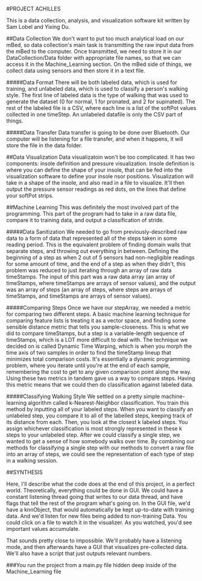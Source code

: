 #PROJECT ACHILLES

This is a data collection, analysis, and visualization software kit written by Sam Lobel and Yixing Du.

##Data Collection
We don't want to put too much analytical load on our mBed, so data collection's main task is transmitting the raw input data from the mBed to the computer. Once transmitted, we need to store it in our DataCollection/Data folder with appropriate file names, so that we can access it in the Machine_Learning section. On the mBed side of things, we collect data using sensors and then store it in a text file. 

#####Data Format
There will be both labeled data, which is used for training, and unlabeled data, which is used to classify a person's walking style. The first line of labeled data is the type of walking that was used to generate the dataset (0 for normal, 1 for pronated, and 2 for supinated). The rest of the labeled file is a CSV, where each line is a list of the softPot values collected in one timeStep. An unlabeled datafile is only the CSV part of things.

#####Data Transfer
Data transfer is going to be done over Bluetooth. Our computer will be listening for a file transfer, and when it happens, it will store the file in the data folder. 


##Data Visualization
Data visualizatoin won't be too complicated. It has two components: insole definition and pressure visualization. Insole definition is where you can define the shape of your insole, that can be fed into the visualization software to define your insole nsor positions. Visualization will take in a shape of the insole, and also read in a file to visualize. It'll then output the pressure sensor readings as red dots, on the lines that define your softPot strips.


##Machine Learning
This was definitely the most involved part of the programming. This part of the program had to take in a raw data file, compare it to training data, and output a classification of stride. 

#####Data Sanitization
We needed to go from previously-described raw data to a form of data that represented all of the steps taken in some reading period. This is the equivalent problem of finding domain walls that separate steps, and throwing out everything in between. Defining the beginning of a step as when 2 out of 5 sensors had non-negligible readings for some amount of time, and the end of a step as when they didn't, this problem was reduced to just iterating through an array of raw data timeStamps. The input of this part was a raw data array (an array of timeStamps, where timeStamps are arrays of sensor values), and the output was an array of steps (an array of steps, where steps are arrays of timeStamps, and timeStamps are arrays of sensor values). 

#####Comparing Steps
Once we have our stepArray, we needed a metric for comparing two different steps. A basic machine learning technique for comparing feature lists is treating it as a vector space, and finding some sensible distance metric that tells you sample-closeness. This is what we did to compare timeStamps, but a step is a variable-length sequence of timeStamps, which is a LOT more difficult to deal with. The technique we decided on is called Dynamic Time Warping, which is when you morph the time axis of two samples in order to find the timeStamp lineup that minimizes total comparison costs. It's essentially a dynamic programming problem, where you iterate until you're at the end of each sample, remembering the cost to get to any given comparison point along the way. Using these two metrics in tandem gave us a way to compare steps. Having this metric means that we could then do classification against labeled data.

#####Classifying Walking Style
We settled on a pretty simple machine-learning algorithm called k-Nearest-Neighbor classification. You train this method by inputting all of your labeled steps. When you want to classify an unlabeled step, you compare it to all of the labelled steps, keeping track of its distance from each. Then, you look at the closest k labeled steps. You assign whichever classification is most strongly represented in these k steps to your unlabeled step. After we could classify a single step, we wanted to get a sense of how somebody walks over time. By combining our methods for classifying a single step with our methods to convert a raw file into an array of steps, we could see the representation of each type of step in a walking session.

##SYNTHESIS

Here, I'll describe what the code does at the end of this project, in a perfect world.
Theoretically, everything could be done in GUI. We could have a constant listening thread going that writes to our data thread, and have flags that tell the rest of the program what's going on. In the GUI file, we'd have a knnObject, that would automatically be kept up-to-date with training data. And we'd listen for new files being added to non-training Data. You could click on a file to watch it in the visualizer. As you watched, you'd see important values accumulate.

That sounds pretty close to impossible. We'll probably have a listening mode, and then afterwards have a GUI that visualizes pre-collected data. We'll also have a script that just outputs relevant numbers.

###You run the project from a main.py file hidden deep inside of the Machine_Learning file







